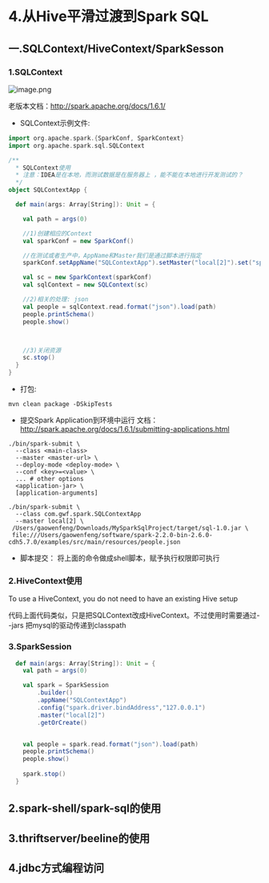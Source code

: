 # 4.从Hive平滑过渡到Spark SQL

## 一.SQLContext/HiveContext/SparkSesson

### 1.SQLContext
![image.png](https://upload-images.jianshu.io/upload_images/7220971-7e390a4d3fdf704d.png?imageMogr2/auto-orient/strip%7CimageView2/2/w/1240)

老版本文档：http://spark.apache.org/docs/1.6.1/


- SQLContext示例文件:

```scala
import org.apache.spark.{SparkConf, SparkContext}
import org.apache.spark.sql.SQLContext

/**
  * SQLContext使用
  * 注意：IDEA是在本地，而测试数据是在服务器上 ，能不能在本地进行开发测试的？
  */
object SQLContextApp {

  def main(args: Array[String]): Unit = {

    val path = args(0)

    //1)创建相应的Context
    val sparkConf = new SparkConf()

    //在测试或者生产中，AppName和Master我们是通过脚本进行指定
    sparkConf.setAppName("SQLContextApp").setMaster("local[2]").set("spark.driver.bindAddress","127.0.0.1")

    val sc = new SparkContext(sparkConf)
    val sqlContext = new SQLContext(sc)

    //2)相关的处理: json
    val people = sqlContext.read.format("json").load(path)
    people.printSchema()
    people.show()



    //3)关闭资源
    sc.stop()
  }
}
```

- 打包:
```shell
mvn clean package -DSkipTests
```

- 提交Spark Application到环境中运行
文档： http://spark.apache.org/docs/1.6.1/submitting-applications.html

```
./bin/spark-submit \
  --class <main-class>
  --master <master-url> \
  --deploy-mode <deploy-mode> \
  --conf <key>=<value> \
  ... # other options
  <application-jar> \
  [application-arguments]
  
./bin/spark-submit \
  --class com.gwf.spark.SQLContextApp
  --master local[2] \
 /Users/gaowenfeng/Downloads/MySparkSqlProject/target/sql-1.0.jar \
 file:///Users/gaowenfeng/software/spark-2.2.0-bin-2.6.0-cdh5.7.0/examples/src/main/resources/people.json

```

- 脚本提交：
将上面的命令做成shell脚本，赋予执行权限即可执行
### 2.HiveContext使用

To use a HiveContext, you do not need to have an existing Hive setup

代码上面代码类似，只是把SQLContext改成HiveContext。不过使用时需要通过--jars 把mysql的驱动传递到classpath

### 3.SparkSession

```scala
  def main(args: Array[String]): Unit = {
    val path = args(0)

    val spark = SparkSession
        .builder()
        .appName("SQLContextApp")
        .config("spark.driver.bindAddress","127.0.0.1")
        .master("local[2]")
        .getOrCreate()


    val people = spark.read.format("json").load(path)
    people.printSchema()
    people.show()
    
    spark.stop()
  }
```


## 2.spark-shell/spark-sql的使用
## 3.thriftserver/beeline的使用
## 4.jdbc方式编程访问